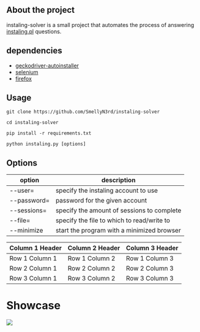 ## About the project
instaling-solver is a small project that automates the process of answering [instaling.pl](https://instaling.pl/) questions.


## dependencies
- [geckodriver-autoinstaller](https://pypi.org/project/geckodriver-autoinstaller/)
- [selenium](https://pypi.org/project/selenium/)
- [firefox](https://www.mozilla.org/firefox/new/)


## Usage
```
git clone https://github.com/SmellyN3rd/instaling-solver

cd instaling-solver

pip install -r requirements.txt

python instaling.py [options]
```

## Options
| option        | description                                |
| ------------- | ------------------------------------------ |
| --user=       | specify the instaling account to use       |
| --password=   | password for the given account             |
| --sessions=   | specify the amount of sessions to complete |
| --file=       | specify the file to which to read/write to |
| --minimize    | start the program with a minimized browser |

| Column 1 Header | Column 2 Header | Column 3 Header |
| --------------- | --------------- | --------------- |
| Row 1 Column 1 | Row 1 Column 2 | Row 1 Column 3 |
| Row 2 Column 1 | Row 2 Column 2 | Row 2 Column 3 |
| Row 3 Column 1 | Row 3 Column 2 | Row 3 Column 3 |


# Showcase
<img src="https://media.giphy.com/media/njjiYq0zcxNpkfeV02/giphy.gif" >
